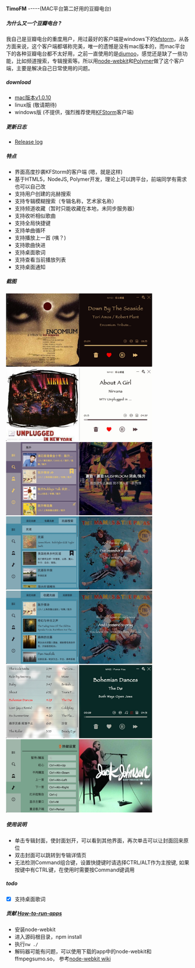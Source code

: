**TimoFM** -----(MAC平台第二好用的豆瓣电台)

##### 为什么**又**一个豆瓣电台 ?
我自己是豆瓣电台的重度用户，用过最好的客户端是windows下的[kfstorm](http://www.kfstorm.com/blog/doubanfm/)，从各方面来说，这个客户端都堪称完美，唯一的遗憾是没有mac版本的，而mac平台下的各种豆瓣电台都不太好用，之前一直使用的是[diumoo](http://diumoo.net)，感觉还是缺了一些功能，比如频道搜索，专辑搜索等。所以用[node-webkit](https://github.com/rogerwang/node-webkit)和[Polymer](http://www.polymer-project.org/)做了这个客户端，主要是解决自己日常使用的问题。

    
##### download
- [mac版本v1.0.10](http://pan.baidu.com/s/1pJwRql1#path=%252FAPP)
- linux版 (敬请期待)
- windows版 (不提供，强烈推荐使用[KFStorm](http://www.kfstorm.com/blog/doubanfm)客户端)

##### 更新日志
- [Release log](https://github.com/sapjax/TimoFM/wiki/release-log)

##### 特点
- 界面高度抄袭KFStorm的客户端 (嗯，就是这样)
- 基于HTML5，NodeJS, Polymer开发，理论上可以跨平台，前端同学有需求也可以自己改
- 支持用户创建的兆赫搜索
- 支持专辑模糊搜索（专辑名称，艺术家名称）
- 支持频道收藏（暂时只能收藏在本地，未同步服务器）
- 支持收听相似歌曲
- 支持全局快捷键
- 支持单曲循环
- 支持播放上一首 (咦？)
- 支持歌曲快进
- 支持桌面歌词
- 支持查看当前播放列表
- 支持桌面通知


##### 截图
<img src="assets/images/capture1.png" width="400" height=200 title="主界面" />

<img src="assets/images/capture2.png" width="400" height=200 title="主界面" />

<img src="assets/images/capture3.png" width="400" height=200 title="专辑搜索" />

<img src="assets/images/capture4.png" width="400" height=200 title="频道搜索" />

<img src="assets/images/capture5.png" width="400" height=200 title="频道收藏" />

<img src="assets/images/capture11.png" width="400" height=200 title="播放列表" />

<img src="assets/images/capture7.png" width="400" height=200 title="快捷键设置" />


##### 使用说明
- 单击专辑封面，使封面划开，可以看到其他界面，再次单击可以让封面回来原位
- 双击封面可以跳转到专辑详情页
- 无法检测Command组合键，设置快捷键时请选择CTRL/ALT作为主按键, 如果按键中有CTRL键，在使用时需要按Command键调用

##### todo
- [x] 支持桌面歌词


##### 贡献 [How-to-run-apps](https://github.com/rogerwang/node-webkit/wiki/How-to-run-apps)
- 安装node-webkit
- 进入源码根目录，npm install
- 执行`nw ./`
- 解码器可能有问题，可以使用下载的app中的node-webkit和ffmpegsumo.so， 参考[node-webkit wiki](https://github.com/rogerwang/node-webkit/wiki/Using-MP3-%26-MP4-%28H.264%29-using-the--video--%26--audio--tags.)
